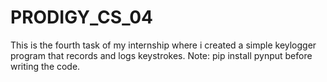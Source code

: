 # PRODIGY_CS_04
This is the fourth task of my internship where i created a simple keylogger program that records and logs keystrokes. Note: pip install pynput before writing the code.
